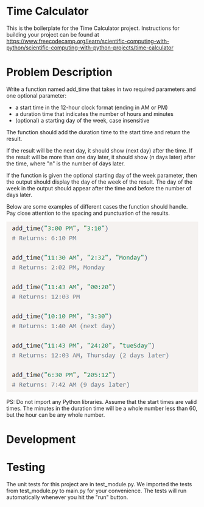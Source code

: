 # Time Calculator

This is the boilerplate for the Time Calculator project. Instructions for building your project can be found at https://www.freecodecamp.org/learn/scientific-computing-with-python/scientific-computing-with-python-projects/time-calculator

# Problem Description
Write a function named add_time that takes in two required parameters and one optional parameter:
- a start time in the 12-hour clock format (ending in AM or PM)
- a duration time that indicates the number of hours and minutes
- (optional) a starting day of the week, case insensitive 

The function should add the duration time to the start time and return the result.

If the result will be the next day, it should show (next day) after the time. If the result will be more than one day later, it should show (n days later) after the time, where "n" is the number of days later.

If the function is given the optional starting day of the week parameter, then the output should display the day of the week of the result. The day of the week in the output should appear after the time and before the number of days later.

Below are some examples of different cases the function should handle. Pay close attention to the spacing and punctuation of the results.

![image](image.png)

PS: Do not import any Python libraries. Assume that the start times are valid times. The minutes in the duration time will be a whole number less than 60, but the hour can be any whole number.

# Development

# Testing
The unit tests for this project are in test_module.py. We imported the tests from test_module.py to main.py for your convenience. The tests will run automatically whenever you hit the "run" button.